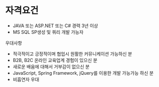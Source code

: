 # 자격요건

- JAVA 또는 ASP.NET 또는 C# 경력 3년 이상
- MS SQL SP생성 및 쿼리 개발 가능자

우대사항
- 적극적이고 긍정적이며 협업시 원활한 커뮤니케이션 가능하신 분
- B2B, B2C 온라인 교육업계 경험이 있으신 분
- 새로운 배움에 대해서 거부감이 없으신 분
- JavaScript, Spring Framework, jQuery를 이용한 개발 가능가능 하신 분
- 비흡연자 우대
